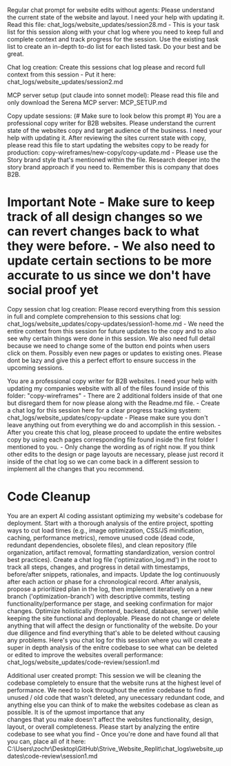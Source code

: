 Regular chat prompt for website edits without agents:
Please understand the current state of the website and layout. I need your help with updating it. Read this file: chat_logs/website_updates/session28.md - This is your task list for this session along with your chat log where you need to keep full and complete context and track progress for the session. Use the existing task list to create an in-depth to-do list for each listed task. Do your best and be great.

Chat log creation:
Create this sessions chat log please and record full context from this session - Put it here: chat_logs/website_updates/session2.md

MCP server setup (put claude into sonnet model):
Please read this file and only download the Serena MCP server: MCP_SETUP.md

Copy update sessions: (# Make sure to look below this prompt #)
You are a professional copy writer for B2B websites. Please understand the current state of the websites copy and target audience of the business. I need your help with updating it. After reviewing the sites current state with copy, please read this file to start updating the websites copy to be ready for production: copy-wireframes/new-copy/copy-update.md - Please use the Story brand style that's mentioned within the file. Research deeper into the story brand approach if you need to. Remember this is company that does B2B. 

# Important Note - Make sure to keep track of all design changes so we can revert changes back to what they were before. - We also need to update certain sections to be more accurate to us since we don't have social proof yet

Copy session chat log creation:
Please record everything from this session in full and complete comprehension to this sessions chat log: chat_logs/website_updates/copy-updates/session1-home.md - We need the entire context from this session for future updates to the copy and to also see why certain things were done in this session. We also need full detail because we need to change some of the button end points when users click on them. Possibly even new pages or updates to existing ones. Please dont be lazy and give this a perfect effort to ensure success in the upcoming sessions.  


You are a professional copy writer for B2B websites. I need your help with updating my companies website with all of the files found inside of this folder: "copy-wireframes" - There are 2 additional folders inside of that one but disregard them for now please along with the Readme.md file. - Create a chat log for this session here for a clear progress tracking system: chat_logs/website_updates/copy-update - Please make sure you don't leave anything out from everything we do and accomplish in this session. - After you create this chat log, please proceed to update the entire websites copy by using each pages corresponding file found inside the first folder I mentioned to you. - Only change the wording as of right now. If you think other edits to the design or page layouts are necessary, please just record it inside of the chat log so we can come back in a different session to implement all the changes that you recommend.


# Code Cleanup #

You are an expert AI coding assistant optimizing my website's codebase for deployment. Start with a thorough analysis of the entire project, spotting ways to cut load times (e.g., image optimization, CSS/JS minification, caching, performance metrics), remove unused code (dead code, redundant dependencies, obsolete files), and clean repository (file organization, artifact removal, formatting standardization, version control best practices). Create a chat log file ('optimization_log.md') in the root to track all steps, changes, and progress in detail with timestamps, before/after snippets, rationales, and impacts. Update the log continuously after each action or phase for a chronological record. After analysis, propose a prioritized plan in the log, then implement iteratively on a new branch ('optimization-branch') with descriptive commits, testing functionality/performance per stage, and seeking confirmation for major changes. Optimize holistically (frontend, backend, database, server) while keeping the site functional and deployable. Please do not change or delete anything that will affect the design or functionality of the website. Do your due diligence and find everything that's able to be deleted without causing any problems. Here's you chat log for this session where you will create a super in depth analysis of the enitre codebase to see what can be deleted or edited to improve the websites overall performance: chat_logs/website_updates/code-review/session1.md


Additional user created prompt:
This session we will be cleaning the codebase completely to ensure that the website runs at the 
highest level of performance. We need to look throughout the entire codebase to find unused /
old code that wasn't deleted, any unecessary redundant code, and anything else you can think of
to make the websites codebase as clean as possible. It is of the upmost importance that any        
changes that you make doesn't affect the websites functionality, design, layout, or overall
completeness. Please start by analyzing the entire codebase to see what you find - Once you're
done and have found all that you can, place all of it here: C:\Users\zochr\Desktop\GitHub\Strive_Website_Replit\chat_logs\website_updates\code-review\session1.md 
